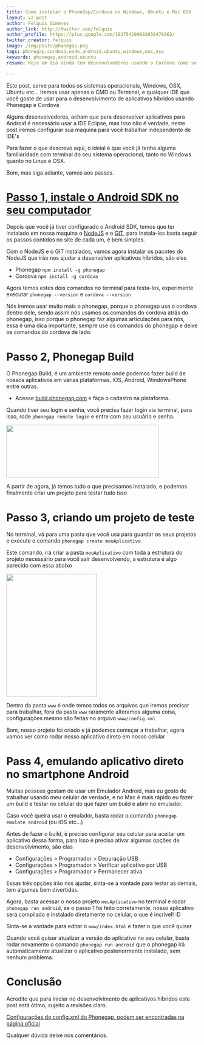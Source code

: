 ```yaml
---
title: Como instalar o PhoneGap/Cordova no Windows, Ubuntu e Mac OSX
layout: v2-post
author: Felquis Gimenes
author_link: http://twitter.com/felquis
author_profile: https://plus.google.com/102754289882659476963/
twitter_creator: felquis
image: /img/posts/phonegap.png
tags: phonegap,cordova,node,android,ubuntu,windows,mac,osx
keywords: phonegap,android,ubuntu
resumo: Hoje em dia ainda tem desenvolvedores usando o Cordova como se usava a 1 ano, alguns desenvolvedores acham que eles realmente precisam do eclipse para desenvolver, neste post vou mostrar como configurar um ambiente de desenvolvimento de aplicativos híbridos totalmente livre de IDE's, tudo no terminal e de forma tão fácil com a ajuda do NodeJS que vai te deixar louco!

---
```


Este post, serve para todos os sistemas operacionais, Windows, OSX, Ubuntu etc... Iremos usar apenas o CMD ou Terminal, e qualquer IDE que você goste de usar para o desenvolvimento de aplicativos híbridos usando Phonegap e Cordova

Alguns desenvolvedores, acham que para desenvolver aplicativos para Android é necessário usar a IDE Eclipse, mas isso não é verdade, neste post iremos configurar sua maquina para você trabalhar independente de IDE's

Para fazer o que descrevo aqui, o ideial é que você já tenha alguma familiaridade com terminal do seu sistema operacional, tanto no Windows quanto no Linux e OSX.

Bom, mas siga adiante, vamos aos passos.

# [Passo 1, instale o Android SDK no seu computador](/2014/como-instalar-android-sdk-mac-osx.html)

Depois que você já tiver configurado o Android SDK, temos que ter instalado em nossa maquina o [NodeJS](http://nodejs.org/) e o [GIT](http://git-scm.com/), para instala-los basta seguir os passos contidos no site de cada um, é bem simples.

Com o NodeJS e o GIT instalados, vamos agora instalar os pacotes do NodeJS que irão nos ajudar a desenvolver aplicativos híbridos, são eles

* Phonegap `npm install -g phonegap`
* Cordova `npm install -g cordova`

Agora temos estes dois comandos no terminal para testa-los, experimente executar `phonegap --version` e `cordova --version`

Nós iremos usar muito mais o phonegap, porque o phonegap usa o cordova dentro dele, sendo assim nós usamos os comandos do cordova atrás do phonegap, isso porque o phonegap faz algumas articulações para nós, essa é uma dica importante, sempre use os comandos do phonegap e deixe os comandos do cordova de lado.

# Passo 2, Phonegap Build

O Phonegap Build, é um ambiente remoto onde podemos fazer build de nossos aplicativos em várias plataformas, iOS, Android, WindowsPhone entre outras.

* Acesse [build.phonegap.com](https://build.phonegap.com/) e faça o cadastro na plataforma.

Quando tiver seu login e senha, você precisa fazer login via terminal, para isso, rode `phonegap remote login` e entre com seu usuário e senha.

<img src="/img/posts/phonegap-remote-login-002.png" height="139" width="401" alt="">

A partir de agora, já temos tudo o que precisamos instalado, e podemos finalmente criar um projeto para testar tudo isso

# Passo 3, criando um projeto de teste

No terminal, vá para uma pasta que você usa para guardar os seus projetos e execute o comando `phonegap create meuAplicativo`

Este comando, irá criar a pasta `meuAplicativo` com toda a estrutura do projeto necessário para você sair desenvolvendo, a estrutura é algo parecido com essa abaixo

<img src="/img/posts/phonegap-create-project.png" height="323" width="238" alt="">

Dentro da pasta `www` é onde temos todos os arquivos que iremos precisar para trabalhar, fora da pasta `www` raramente alteramos alguma coisa, configurações mesmo são feitas no arquivo `www/config.xml`

Bom, nosso projeto foi criado e já podemos começar a trabalhar, agora vamos ver como rodar nosso aplicativo direto em nosso celular

# Pass 4, emulando aplicativo direto no smartphone Android

Muitas pessoas gostam de usar um Emulador Android, mas eu gosto de trabalhar usando meu celular de verdade, e no Mac é mais rápido eu fazer um build e testar no celular do que fazer um build e abrir no emulador.

Caso você queira usar o emulador, basta rodar o comando `phonegap emulate android` (ou iOS etc...)

Antes de fazer o build, é preciso configurar seu celular para aceitar um aplicativo dessa forma, para isso é preciso ativar algumas opções de desenvolvimento, são elas

* Configurações > Programador > Depuração USB
* Configurações > Programador > Verificar aplicativo por USB
* Configurações > Programador > Permanecer ativa

Essas três opções irão nos ajudar, sinta-se a vontade para testar as demais, tem algumas bem divertidas.

Agora, basta acessar o nosso projeto `meuAplicativo` no terminal e rodar `phonegap run android`, se o passo 1 foi feito corretamente, nosso aplicativo será compilado e instalado diretamente no celular, o que é incrível! :D

Sinta-se a vontade para editar o `www/index.html` e fazer o que você quiser

Quando você quiser atualizar a versão do aplicativo no seu celular, basta rodar novamente o comando `phonegap run android` que o phonegap irá automaticamente atualizar o aplicativo posteriormente instalado, sem nenhum problema.

# Conclusão

Acredito que para iniciar no desenvolvimento de aplicativos híbridos este post está ótimo, sujeito a revisões claro.

[Configurações do config.xml do Phonegap, podem ser encontradas na página oficial](http://docs.build.phonegap.com/en_US/)

Qualquer dúvida deixe nos comentários.